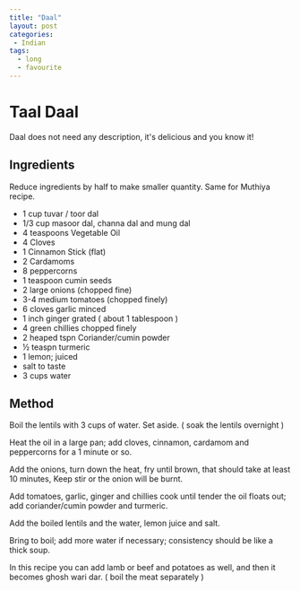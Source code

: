 ```yaml
---
title: "Daal"
layout: post
categories:
 - Indian
tags:
  - long
  - favourite
---
```


# Taal Daal

Daal does not need any description, it's delicious and you know it!

## Ingredients
Reduce ingredients by half to make smaller quantity. Same for Muthiya recipe.

- 1 cup tuvar / toor dal
- 1/3 cup masoor dal, channa dal and mung dal
- 4 teaspoons Vegetable Oil
- 4 Cloves
- 1 Cinnamon Stick (flat)
- 2 Cardamoms
- 8 peppercorns
- 1 teaspoon cumin seeds
- 2 large onions (chopped fine)
- 3-4 medium tomatoes (chopped finely)
- 6 cloves garlic minced
- 1 inch ginger grated ( about 1 tablespoon )
- 4 green chillies chopped finely
- 2 heaped tspn Coriander/cumin powder
- ½ teaspn turmeric
- 1 lemon; juiced
- salt to taste
- 3 cups water


## Method
Boil the lentils with 3 cups of water. Set aside. ( soak the lentils overnight )

Heat the oil in a large pan; add cloves, cinnamon, cardamom and peppercorns for a 1 minute or so. 

Add the onions, turn down the heat, fry until brown, that should take at least 10 minutes, Keep stir or the onion will be burnt. 

Add tomatoes, garlic, ginger and chillies cook until tender the oil floats out; add coriander/cumin powder and turmeric.

Add the boiled lentils and the water, lemon juice and salt.

Bring to boil; add more water if necessary; consistency should be like a thick soup.

In this recipe you can add lamb or beef and potatoes as well, and then it becomes ghosh wari dar. ( boil the meat separately )

